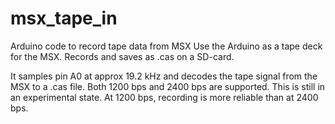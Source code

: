 # msx_tape_in
Arduino code to record tape data from MSX
Use the Arduino as a tape deck for the MSX. 
Records and saves as .cas on a SD-card.

It samples pin A0 at approx 19.2 kHz and decodes the tape signal from the MSX to a .cas file.
Both 1200 bps and 2400 bps are supported.
This is still in an experimental state. At 1200 bps, recording is more reliable than at 2400 bps.

